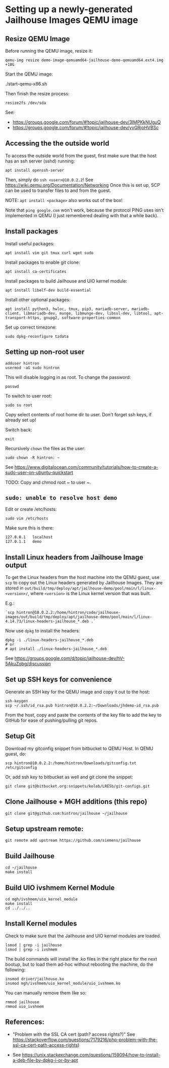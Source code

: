 # Setting up a newly-generated Jailhouse Images QEMU image

## Resize QEMU Image

Before running the QEMU image, resize it:

    qemu-img resize demo-image-qemuamd64-jailhouse-demo-qemuamd64.ext4.img +10G

Start the QEMU image:

   ./start-qemu-x86.sh

Then finish the resize process:

    resize2fs /dev/sda

See:
* https://groups.google.com/forum/#!topic/jailhouse-dev/3IMPKkNUguQ
* https://groups.google.com/forum/#!topic/jailhouse-dev/yvGRjoHVBSc

## Accessing the the outside world

To access the outside world from the guest, first make sure that the host has an
ssh server (sshd) running:

    apt install openssh-server

Then, simply do `ssh <user>@10.0.2.2`! See
https://wiki.qemu.org/Documentation/Networking
Once this is set up, SCP can be used to transfer files to and from the guest.

NOTE: `apt install <package>` also works out of the box!

Note that `ping google.com` won't work, because the protocol PING uses isn't
implemented in QEMU (I just remembered dealing with that a while back).

## Install packages

Install useful packages:

    apt install vim git tmux curl wget sudo

Install packages to enable git clone:

    apt install ca-certificates

Install packages to build Jailhouse and UIO kernel module:

    apt install libelf-dev build-essential

Install other optional packages:

    apt install python3, hwloc, tmux, pip3, mariadb-server, mariadb-client, libmariadb-dev, munge, libmunge-dev, libssl-dev, libtool, apt-transport-https, gnupg2, software-properties-common

Set up correct timezone:

    sudo dpkg-reconfigure tzdata


## Setting up non-root user

    adduser hintron
    usermod -aG sudo hintron

This will disable logging in as root.
To change the password:

    passwd

To switch to user root:

    sudo su root

Copy select contents of root home dir to user. Don't forget ssh keys, if already
set up!

Switch back:

    exit

Recursively `chown` the files as the user:

    sudo chown -R hintron: ~


See https://www.digitalocean.com/community/tutorials/how-to-create-a-sudo-user-on-ubuntu-quickstart

TODO: Copy and chmod root ~ to user ~.


## `sudo: unable to resolve host demo`

Edit or create /etc/hosts:

    sudo vim /etc/hosts

Make sure this is there:

    127.0.0.1   localhost
    127.0.1.1   demo

## Install Linux headers from Jailhouse Image output

To get the Linux headers from the host machine into the QEMU guest, use `scp` to
copy out the Linux headers generated by Jailhouse Images. They are stored in
`out/build/tmp/deploy/apt/jailhouse-demo/pool/main/l/linux-<version>/`,
where `<version>` is the Linux kernel version that was built.

E.g.:

    `scp hintron@10.0.2.2:/home/hintron/code/jailhouse-images/out/build/tmp/deploy/apt/jailhouse-demo/pool/main/l/linux-4.14.73/linux-headers-jailhouse_*.deb .`

Now use `dpkg` to install the headers:

    dpkg -i ./linux-headers-jailhouse_*.deb
    # or
    # apt install ./linux-headers-jailhouse_*.deb

See https://groups.google.com/d/topic/jailhouse-dev/hV-5AkuZqbg/discussion


## Set up SSH keys for convenience

Generate an SSH key for the QEMU image and copy it out to the host:

    ssh-keygen
    scp ~/.ssh/id_rsa.pub hintron@10.0.2.2:~/Downloads/jhdemo-id_rsa.pub

From the host, copy and paste the contents of the key file to add the key to
GitHub for ease of pushing/pulling git repos.

## Setup Git

Download my gitconfig snippet from bitbucket to QEMU Host.
In QEMU guest, do:

    scp hintron@10.0.2.2:/home/hintron/Downloads/gitconfig.txt /etc/gitconfig

Or, add ssh key to bitbucket as well and git clone the snippet:

    git clone git@bitbucket.org:snippets/kolob/LRE5b/git-configs.git

## Clone Jailhouse + MGH additions (this repo)

    git clone git@github.com:hintron/jailhouse ~/jailhouse

## Setup upstream remote:

    git remote add upstream https://github.com/siemens/jailhouse

## Build Jailhouse

    cd ~/jailhouse
    make install

## Build UIO ivshmem Kernel Module

    cd mgh/ivshmem/uio_kernel_module
    make install
    cd ../../..

## Install Kernel modules

Check to make sure that the Jailhouse and UIO kernel modules are loaded.

    lsmod | grep -i jailhouse
    lsmod | grep -i ivshmem

The build commands will install the .ko files in the right place for the
next bootup, but to load them ad-hoc without rebooting the machine, do the
following:

    insmod driver/jailhouse.ko
    insmod mgh/ivshmem/uio_kernel_module/uio_ivshmem.ko

You can manually remove them like so:

    rmmod jailhouse
    rmmod uio_ivshmem

## References:

* "Problem with the SSL CA cert (path? access rights?)" See https://stackoverflow.com/questions/7179216/php-problem-with-the-ssl-ca-cert-path-access-rights)

* See https://unix.stackexchange.com/questions/159094/how-to-install-a-deb-file-by-dpkg-i-or-by-apt
